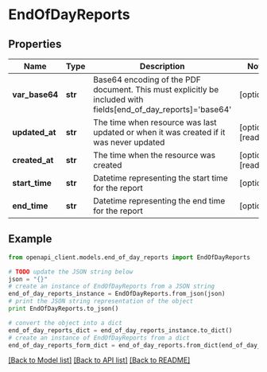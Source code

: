 # EndOfDayReports


## Properties
Name | Type | Description | Notes
------------ | ------------- | ------------- | -------------
**var_base64** | **str** | Base64 encoding of the PDF document. This must explicitly be included with fields[end_of_day_reports]&#x3D;&#39;base64&#39; | [optional] 
**updated_at** | **str** | The time when resource was last updated or when it was created if it was never updated | [optional] [readonly] 
**created_at** | **str** | The time when the resource was created | [optional] [readonly] 
**start_time** | **str** | Datetime representing the start time for the report | [optional] 
**end_time** | **str** | Datetime representing the end time for the report | [optional] 

## Example

```python
from openapi_client.models.end_of_day_reports import EndOfDayReports

# TODO update the JSON string below
json = "{}"
# create an instance of EndOfDayReports from a JSON string
end_of_day_reports_instance = EndOfDayReports.from_json(json)
# print the JSON string representation of the object
print EndOfDayReports.to_json()

# convert the object into a dict
end_of_day_reports_dict = end_of_day_reports_instance.to_dict()
# create an instance of EndOfDayReports from a dict
end_of_day_reports_form_dict = end_of_day_reports.from_dict(end_of_day_reports_dict)
```
[[Back to Model list]](../README.md#documentation-for-models) [[Back to API list]](../README.md#documentation-for-api-endpoints) [[Back to README]](../README.md)


